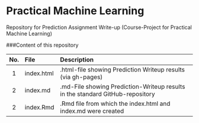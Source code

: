 # Practical Machine Learning
Repository for Prediction Assignment Write-up (Course-Project for Practical Machine Learning)

###Content of this repository

|No. |File     |Description                                               |
|:--:|:--------|:---------------------------------------------------------|
|1|index.html| .html-file showing Prediction Writeup results (via gh-pages)|
|2|index.md| .md-File showing Prediction-Writeup results in the standard GitHub-repository|
|2|index.Rmd| .Rmd file from which the index.html and index.md were created|


